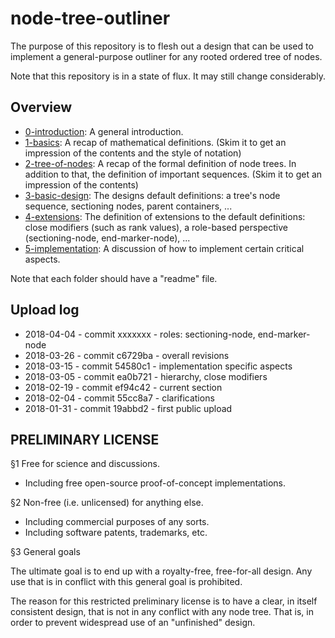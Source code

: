 
node-tree-outliner
===============

The purpose of this repository is to flesh out a design that can be used to
implement a general-purpose outliner for any rooted ordered tree of nodes.

Note that this repository is in a state of flux.
It may still change considerably.

## Overview

* [0-introduction](./0-introduction): A general introduction.
* [1-basics](./1-basics): A recap of mathematical definitions.
  (Skim it to get an impression of the contents and the style of notation)
* [2-tree-of-nodes](./2-tree-of-nodes): A recap of the formal definition of
  node trees. In addition to that, the definition of important sequences.
  (Skim it to get an impression of the contents)
* [3-basic-design](./3-basic-design): The designs default definitions:
  a tree's node sequence, sectioning nodes, parent containers, ...
* [4-extensions](./4-extensions): The definition of extensions to the
  default definitions: close modifiers (such as rank values), a role-based
  perspective (sectioning-node, end-marker-node), ...
* [5-implementation](./5-implementation): A discussion of how to implement
  certain critical aspects.

Note that each folder should have a "readme" file.

## Upload log

* 2018-04-04 - commit xxxxxxx - roles: sectioning-node, end-marker-node
* 2018-03-26 - commit c6729ba - overall revisions
* 2018-03-15 - commit 54580c1 - implementation specific aspects
* 2018-03-05 - commit ea0b721 - hierarchy, close modifiers
* 2018-02-19 - commit ef94c42 - current section
* 2018-02-04 - commit 55cc8a7 - clarifications
* 2018-01-31 - commit 19abbd2 - first public upload

## PRELIMINARY LICENSE

§1 Free for science and discussions.

* Including free open-source proof-of-concept implementations.

§2 Non-free (i.e. unlicensed) for anything else.

* Including commercial purposes of any sorts.
* Including software patents, trademarks, etc.

§3 General goals

The ultimate goal is to end up with a royalty-free, free-for-all design.
Any use that is in conflict with this general goal is prohibited.

The reason for this restricted preliminary license is to have a clear, in
itself consistent design, that is not in any conflict with any node tree.
That is, in order to prevent widespread use of an "unfinished" design.
